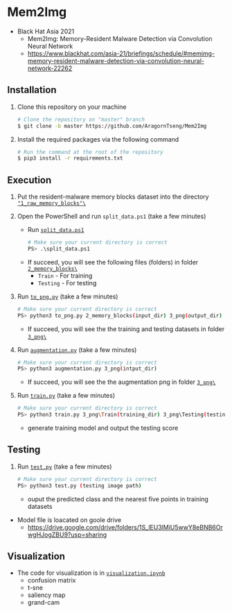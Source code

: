 # Mem2Img 
- Black Hat Asia 2021
    - Mem2Img: Memory-Resident Malware Detection via Convolution Neural Network
    - https://www.blackhat.com/asia-21/briefings/schedule/#memimg-memory-resident-malware-detection-via-convolution-neural-network-22262
## Installation
1. Clone this repository on your machine
    ```bash
    # Clone the repository on "master" branch
    $ git clone -b master https://github.com/AragornTseng/Mem2Img
    ```
2. Install the required packages via the following command
    ```bash
    # Run the command at the root of the repository
    $ pip3 install -r requirements.txt
    ```

## Execution

1. Put the resident-malware memory blocks dataset into the directory [`"1_raw_memory_blocks"\`]("1_raw_memory_blocks"/)

2. Open the PowerShell and run `split_data.ps1` (take a few minutes)
    * Run [`split_data.ps1`](split_data.ps1)
        ```bash
        # Make sure your current directory is correct
        PS> .\split_data.ps1
        ```
    * If succeed, you will see the following files (folders) in folder [`2_memory_blocks\`](2_memory_blocks/)
        * `Train` - For training
        * `Testing` - For testing

3. Run [`to_png.py`](to_png.py) (take a few minutes)
    ```bash
    # Make sure your current directory is correct
    PS> python3 to_png.py 2_memory_blocks(input_dir) 3_png(output_dir) 
    ```
    * If succeed, you will see the the training and testing datasets in folder [`3_png\`](3_png/)

3. Run [`augmentation.py`](augmentation.py) (take a few minutes)
    ```bash
    # Make sure your current directory is correct
    PS> python3 augmentation.py 3_png(intput_dir) 
    ```
    * If succeed, you will see the the augmentation png in folder [`3_png\`](3_png/)

4. Run [`train.py`](train.py) (take a few minutes)
    ```bash
    # Make sure your current directory is correct
    PS> python3 train.py 3_png\Train(training_dir) 3_png\Testing(testing_dir) 
    ```
    - generate training model and output the testing score

## Testing

1. Run [`test.py`](test.py) (take a few minutes)
    ```bash
    # Make sure your current directory is correct
    PS> python3 test.py (testing image path) 
    ```
    - ouput the predicted class and the nearest five points in training datasets
- Model file is loacated on goole drive
    - https://drive.google.com/drive/folders/1S_lEU3lMiU5wwY8eBNB6OrwgHJogZBU9?usp=sharing
## Visualization

- The code for visualization is in [`visualization.ipynb`](visualization.ipynb)
    - confusion matrix
    - t-sne
    - saliency map
    - grand-cam 